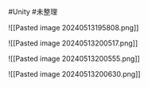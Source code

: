 
#Unity #未整理 

![[Pasted image 20240513195808.png]]


![[Pasted image 20240513200517.png]]


![[Pasted image 20240513200555.png]]


![[Pasted image 20240513200630.png]]


